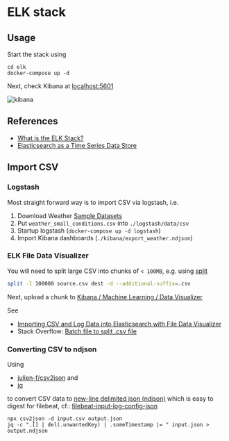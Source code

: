 # ELK stack

## Usage

Start the stack using

```console
cd elk
docker-compose up -d
```

Next, check Kibana at [localhost:5601](http://localhost:5601)

![kibana](img/elk/kibana.jpg)

## References

- [What is the ELK Stack?](https://www.elastic.co/what-is/elk-stack)
- [Elasticsearch as a Time Series Data Store](https://www.elastic.co/blog/elasticsearch-as-a-time-series-data-store)

## Import CSV

### Logstash

Most straight forward way is to import CSV via logstash, i.e.

1. Download Weather [Sample Datasets](https://docs.timescale.com/latest/tutorials/other-sample-datasets)
2. Put `weather_small_conditions.csv` into `./logstash/data/csv`
3. Startup logstash (`docker-compose up -d logstash`)
4. Import Kibana dashboards (`./kibana/export_weather.ndjson`)

### ELK File Data Visualizer

You will need to split large CSV into chunks of `< 100MB`, e.g. using [split](https://ss64.com/bash/split.html)

```bash
split -l 100000 source.csv dest -d --additional-suffix=.csv
```

Next, upload a chunk to [Kibana / Machine Learning / Data Visualizer](http://localhost:5601/app/ml#/filedatavisualizer?_g=())

See

- [Importing CSV and Log Data into Elasticsearch with File Data Visualizer](https://www.elastic.co/blog/importing-csv-and-log-data-into-elasticsearch-with-file-data-visualizer)
- Stack Overflow: [Batch file to split .csv file](https://stackoverflow.com/a/23696118/2592915)

### Converting CSV to ndjson

Using

- [julien-f/csv2json](https://github.com/julien-f/csv2json) and
- [jq](https://stedolan.github.io/jq/)

to convert CSV data to [new-line delimited json (ndjson)](http://ndjson.org/) which is easy to digest for filebeat, cf.: [filebeat-input-log-config-json](https://www.elastic.co/guide/en/beats/filebeat/master/filebeat-input-log.html#filebeat-input-log-config-json)

```console
npx csv2json -d input.csv output.json
jq -c ".[] | del(.unwantedKey) | .someTimestamp |= " input.json > output.ndjson
```
